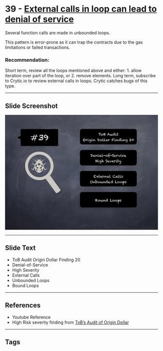 
# 39 - [External calls in loop can lead to denial of service](./External%20calls%20in%20loop%20can%20lead%20to%20denial%20of%20service.md)

Several function calls are made in unbounded loops. 

This pattern is error-prone as it can trap the contracts due to the gas limitations or failed transactions.

### Recommendation:
Short term, review all the loops mentioned above and either: 
	1. allow iteration over part of the loop, or
	2. remove elements. Long term, subscribe to Crytic.io to review external calls in loops. Crytic catches bugs of this type.
___
## Slide Screenshot
![039.jpg](../../images/7.%20Audit%20Findings%20101/039.jpg)
___
## Slide Text
- ToB Audit Origin Dollar Finding 20
- Denial-of-Service
- High Severity
- External Calls
- Unbounded Loops
- Bound Loops
___
## References
- Youtube Reference
- High Risk severity finding from [ToB’s Audit of Origin Dollar](https://github.com/trailofbits/publications/blob/master/reviews/OriginDollar.pdf)
___
## Tags

